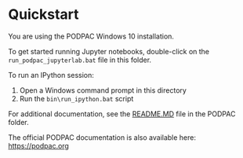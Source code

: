 # Quickstart

You are using the PODPAC Windows 10 installation. 

To get started running Jupyter notebooks, double-click on the `run_podpac_jupyterlab.bat` file in this folder. 

To run an IPython session:
1. Open a Windows command prompt in this directory
2. Run the `bin\run_ipython.bat` script

For additional documentation, see the [README.MD](podpac/README.MD) file in the PODPAC folder. 

The official PODPAC documentation is also available here: https://podpac.org

